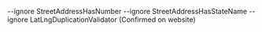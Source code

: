 --ignore StreetAddressHasNumber --ignore StreetAddressHasStateName --ignore LatLngDuplicationValidator (Confirmed on website)
